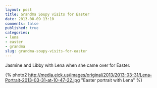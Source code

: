 ```yaml
---
layout: post
title: Grandma Soupy visits for Easter
date: 2013-08-09 13:10
comments: false
published: true
categories:
- lena
- easter
- grandma
slug: grandma-soupy-visits-for-easter
---
```

Jasmine and Libby with Lena when she came over for Easter.

{% photo2 http://media.eick.us/images/original/2013/2013-03-31/Lena-Portrait-2013-03-31-at-10-47-22.jpg "Easter portrait with Lena" %}
